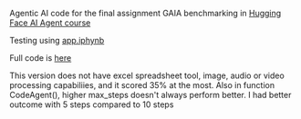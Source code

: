 Agentic AI code for the final assignment GAIA benchmarking in [Hugging Face AI Agent course](https://huggingface.co/learn/agents-course)

Testing using [app.iphynb](https://github.com/cyye47/HF_AI_agent/blob/main/app.ipynb)

Full code is [here](https://huggingface.co/spaces/cyetx/Final_Assignment_Template)

This version does not have excel spreadsheet tool, image, audio or video processing capabiliies, and it scored 35% at the most. Also in function CodeAgent(), higher max_steps doesn't always perform better. I had better outcome with 5 steps compared to 10 steps